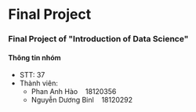 # Final Project     
### Final Project of "Introduction of Data Science"

#### Thông tin nhóm  
* STT: 37  
* Thành viên:  
  + Phan Anh Hào&nbsp;&nbsp;&nbsp;&nbsp;18120356
  + Nguyễn Dương Binl&nbsp;&nbsp;&nbsp;&nbsp;18120292


